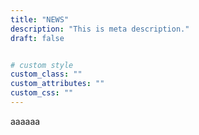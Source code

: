 ```yaml
---
title: "NEWS"
description: "This is meta description."
draft: false


# custom style
custom_class: "" 
custom_attributes: "" 
custom_css: ""
---
```

aaaaaa